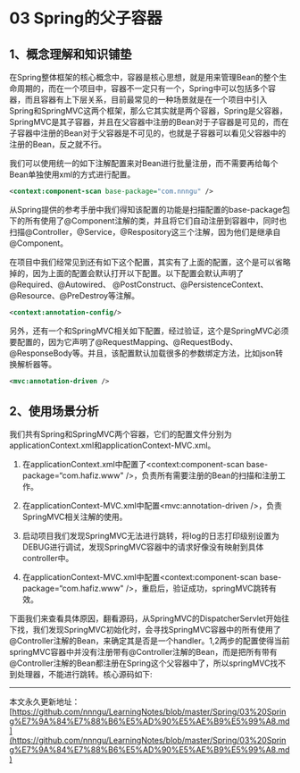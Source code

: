 # 03 Spring的父子容器

## 1、概念理解和知识铺垫

在Spring整体框架的核心概念中，容器是核心思想，就是用来管理Bean的整个生命周期的，而在一个项目中，容器不一定只有一个，Spring中可以包括多个容器，而且容器有上下层关系，目前最常见的一种场景就是在一个项目中引入Spring和SpringMVC这两个框架，那么它其实就是两个容器，Spring是父容器，SpringMVC是其子容器，并且在父容器中注册的Bean对于子容器是可见的，而在子容器中注册的Bean对于父容器是不可见的，也就是子容器可以看见父容器中的注册的Bean，反之就不行。

我们可以使用统一的如下注解配置来对Bean进行批量注册，而不需要再给每个Bean单独使用xml的方式进行配置。

```xml
<context:component-scan base-package="com.nnngu" />
```

从Spring提供的参考手册中我们得知该配置的功能是扫描配置的base-package包下的所有使用了@Component注解的类，并且将它们自动注册到容器中，同时也扫描@Controller，@Service，@Respository这三个注解，因为他们是继承自@Component。

在项目中我们经常见到还有如下这个配置，其实有了上面的配置，这个是可以省略掉的，因为上面的配置会默认打开以下配置。以下配置会默认声明了@Required、@Autowired、 @PostConstruct、@PersistenceContext、@Resource、@PreDestroy等注解。

```xml
<context:annotation-config/>
```

另外，还有一个和SpringMVC相关如下配置，经过验证，这个是SpringMVC必须要配置的，因为它声明了@RequestMapping、@RequestBody、@ResponseBody等。并且，该配置默认加载很多的参数绑定方法，比如json转换解析器等。

```xml
<mvc:annotation-driven />
```

## 2、使用场景分析

我们共有Spring和SpringMVC两个容器，它们的配置文件分别为applicationContext.xml和applicationContext-MVC.xml。

1. 在applicationContext.xml中配置了<context:component-scan base-package=“com.hafiz.www" />，负责所有需要注册的Bean的扫描和注册工作。

2. 在applicationContext-MVC.xml中配置<mvc:annotation-driven />，负责SpringMVC相关注解的使用。

3. 启动项目我们发现SpringMVC无法进行跳转，将log的日志打印级别设置为DEBUG进行调试，发现SpringMVC容器中的请求好像没有映射到具体controller中。

4. 在applicationContext-MVC.xml中配置<context:component-scan base-package=“com.hafiz.www" />，重启后，验证成功，springMVC跳转有效。

下面我们来查看具体原因，翻看源码，从SpringMVC的DispatcherServlet开始往下找，我们发现SpringMVC初始化时，会寻找SpringMVC容器中的所有使用了@Controller注解的Bean，来确定其是否是一个handler。1,2两步的配置使得当前springMVC容器中并没有注册带有@Controller注解的Bean，而是把所有带有@Controller注解的Bean都注册在Spring这个父容器中了，所以springMVC找不到处理器，不能进行跳转。核心源码如下:















---

本文永久更新地址：[https://github.com/nnngu/LearningNotes/blob/master/Spring/03%20Spring%E7%9A%84%E7%88%B6%E5%AD%90%E5%AE%B9%E5%99%A8.md](https://github.com/nnngu/LearningNotes/blob/master/Spring/03%20Spring%E7%9A%84%E7%88%B6%E5%AD%90%E5%AE%B9%E5%99%A8.md)